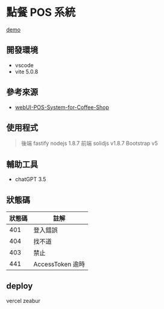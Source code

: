 # 點餐 POS 系統

[demo](https://pos.zeabur.app)

## 開發環境

- vscode
- vite 5.0.8

## 參考來源

- [webUI-POS-System-for-Coffee-Shop](https://dribbble.com/shots/15629660-Kopinan-POS-System-for-Coffee-Shop)

## 使用程式

>後端
  fastify nodejs 1.8.7
>前端
  solidjs v1.8.7
  Bootstrap v5

## 輔助工具

- chatGPT 3.5

## 狀態碼

| 狀態碼 | 註解 |
| -------- | ------ |
| 401     | 登入錯誤 |
| 404     |  找不道 |
| 403    |  禁止  |
| 441    | AccessToken 逾時|

## deploy

vercel
zeabur
